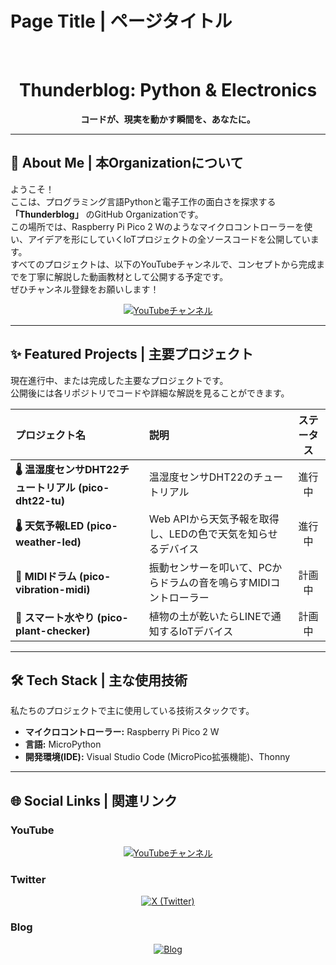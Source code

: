 # Page Title | ページタイトル
<div align="center">
  <br>
  <h1>
    <b>Thunderblog: Python & Electronics</b>
  </h1>
  <p>
    <b>コードが、現実を動かす瞬間を、あなたに。</b>
  </p>
</div>

---

## 📖 About Me | 本Organizationについて

ようこそ！  
ここは、プログラミング言語Pythonと電子工作の面白さを探求する **「Thunderblog」** のGitHub Organizationです。  
この場所では、Raspberry Pi Pico 2 Wのようなマイクロコントローラーを使い、アイデアを形にしていくIoTプロジェクトの全ソースコードを公開しています。  
すべてのプロジェクトは、以下のYouTubeチャンネルで、コンセプトから完成までを丁寧に解説した動画教材として公開する予定です。  
ぜひチャンネル登録をお願いします！

<div align="center">
<a href="https://www.youtube.com/@ThunderBlogYouTube">
  <img src="https://yt3.googleusercontent.com/LSEIeNfvWziRT0OJVlqazTy4E9cM83qTG8otYVjPtzvvKmBBmwt1A3YKixaCngg795gIeF1SBSY=w1707-fcrop64=1,00005a57ffffa5a8-k-c0xffffffff-no-nd-rj" alt="YouTubeチャンネル">
</a>
</div>

---

## ✨ Featured Projects | 主要プロジェクト

現在進行中、または完成した主要なプロジェクトです。  
公開後には各リポジトリでコードや詳細な解説を見ることができます。  

| プロジェクト名                                            | 説明                                                             | ステータス |
| :-------------------------------------------------------- | :--------------------------------------------------------------- | :--------: |
| **🌡️ 温湿度センサDHT22チュートリアル (pico-dht22-tu)** | 温湿度センサDHT22のチュートリアル     |   進行中   |
| **🌡️ 天気予報LED (pico-weather-led)**                  | Web APIから天気予報を取得し、LEDの色で天気を知らせるデバイス     |   進行中   |
| **🥁 MIDIドラム (pico-vibration-midi)**                  | 振動センサーを叩いて、PCからドラムの音を鳴らすMIDIコントローラー |   計画中   |
| **🌱 スマート水やり (pico-plant-checker)**               | 植物の土が乾いたらLINEで通知するIoTデバイス                      |   計画中   |

---

## 🛠️ Tech Stack | 主な使用技術

私たちのプロジェクトで主に使用している技術スタックです。

- **マイクロコントローラー:** Raspberry Pi Pico 2 W
- **言語:** MicroPython
- **開発環境(IDE):** Visual Studio Code (MicroPico拡張機能)、Thonny

---

## 🌐 Social Links | 関連リンク

### YouTube
<div align="center">
<a href="https://www.youtube.com/@ThunderBlogYouTube">
  <img src="https://yt3.googleusercontent.com/LSEIeNfvWziRT0OJVlqazTy4E9cM83qTG8otYVjPtzvvKmBBmwt1A3YKixaCngg795gIeF1SBSY=w1707-fcrop64=1,00005a57ffffa5a8-k-c0xffffffff-no-nd-rj" alt="YouTubeチャンネル">
</a>
</div>

### Twitter
<div align="center">
  <a href="https://x.com/thunder5178">
    <img src="https://pbs.twimg.com/profile_banners/121376547/1627781558/600x200" alt="X (Twitter)">
  </a>
</div>

### Blog
<div align="center">
  <a href="https://thunderblog.org/">
    <img src="https://yt3.googleusercontent.com/LSEIeNfvWziRT0OJVlqazTy4E9cM83qTG8otYVjPtzvvKmBBmwt1A3YKixaCngg795gIeF1SBSY=w1707-fcrop64=1,00005a57ffffa5a8-k-c0xffffffff-no-nd-rj" alt="Blog">
  </a>
</div>